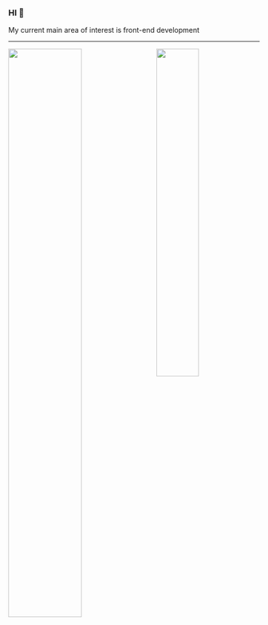 ### HI 🥳

My current main area of interest is front-end development

---

<img align="left" width="54%" src="https://liting-ghreadme.vercel.app/api?username=litingyes&count_private=true&show_icons=true&theme=calm" />
<img align="right" width="41%" src="https://liting-ghreadme.vercel.app/api/top-langs/?username=litingyes&theme=calm&layout=compact" />
